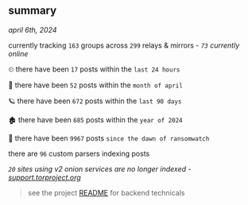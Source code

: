 
## summary
_april 6th, 2024_

currently tracking `163` groups across `299` relays & mirrors - _`73` currently online_

⏲ there have been `17` posts within the `last 24 hours`

🦈 there have been `52` posts within the `month of april`

🪐 there have been `672` posts within the `last 90 days`

🏚 there have been `685` posts within the `year of 2024`

🦕 there have been `9967` posts `since the dawn of ransomwatch`

there are `96` custom parsers indexing posts

_`20` sites using v2 onion services are no longer indexed - [support.torproject.org](https://support.torproject.org/onionservices/v2-deprecation/)_

> see the project [README](https://github.com/joshhighet/ransomwatch#ransomwatch--) for backend technicals
